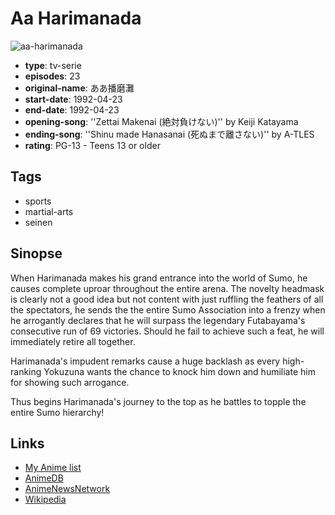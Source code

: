 # Aa Harimanada

![aa-harimanada](https://cdn.myanimelist.net/images/anime/10/21286.jpg)

-   **type**: tv-serie
-   **episodes**: 23
-   **original-name**: ああ播磨灘
-   **start-date**: 1992-04-23
-   **end-date**: 1992-04-23
-   **opening-song**: ''Zettai Makenai (絶対負けない)'' by Keiji Katayama
-   **ending-song**: ''Shinu made Hanasanai (死ぬまで離さない)'' by A-TLES
-   **rating**: PG-13 - Teens 13 or older

## Tags

-   sports
-   martial-arts
-   seinen

## Sinopse

When Harimanada makes his grand entrance into the world of Sumo, he causes complete uproar throughout the entire arena. The novelty headmask is clearly not a good idea but not content with just ruffling the feathers of all the spectators, he sends the the entire Sumo Association into a frenzy when he arrogantly declares that he will surpass the legendary Futabayama's consecutive run of 69 victories. Should he fail to achieve such a feat, he will immediately retire all together.

Harimanada's impudent remarks cause a huge backlash as every high-ranking Yokuzuna wants the chance to knock him down and humiliate him for showing such arrogance.

Thus begins Harimanada's journey to the top as he battles to topple the entire Sumo hierarchy!

## Links

-   [My Anime list](https://myanimelist.net/anime/8216/Aa_Harimanada)
-   [AnimeDB](http://anidb.info/perl-bin/animedb.pl?show=anime&aid=3055)
-   [AnimeNewsNetwork](http://www.animenewsnetwork.com/encyclopedia/anime.php?id=1048)
-   [Wikipedia](http://ja.wikipedia.org/wiki/ああ播磨灘)
